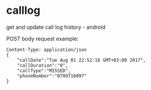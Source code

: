 # calllog
get and update call log history - android

POST body request example:

	Content-Type: application/json
	{
		"callDate":"Tue Aug 01 22:52:18 GMT+03:00 2017",
		"callDuration":"0",
		"callType":"MISSED",
		"phoneNumber":"0799716097"
	}
